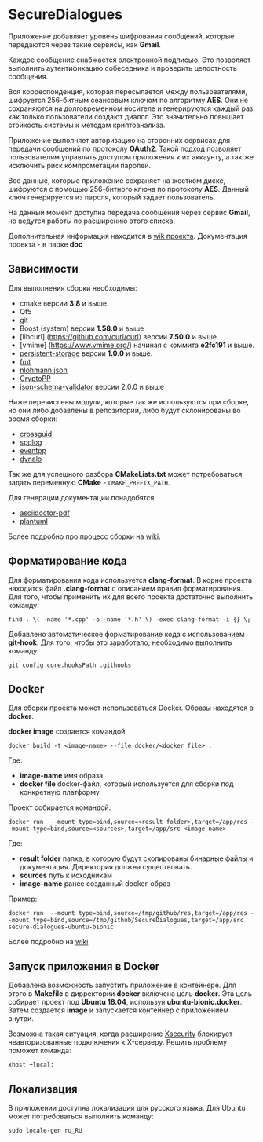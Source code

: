 # SecureDialogues

Приложение добавляет уровень шифрования
сообщений, которые передаются через такие сервисы, как **Gmail**.

Каждое сообщение снабжается электронной подписью. Это позволяет 
выполнить аутентификацию собеседника и проверить целостность сообщения.

Вся корреспонденция, которая пересылается между пользователями,
шифруется 256-битным сеансовым ключом по алгоритму **AES**. Они не сохраняются
на долговременном носителе и генерируются каждый раз, как только пользователи 
создают диалог. Это значительно повышает стойкость системы к методам криптоанализа.

Приложение выполняет авторизацию на сторонних сервисах для передачи сообщений по протоколу 
**OAuth2**. Такой подход позволяет пользователям управлять доступом приложения к их аккаунту, 
а так же исключить риск компрометации паролей. 

Все данные, которые приложение сохраняет на жестком диске, шифруются с помощью 
256-битного ключа по протоколу **AES**. Данный ключ генерируется из пароля, который задает пользователь.

На данный момент доступна передача сообщений через сервис **Gmail**, но ведутся работы по расширению этого списка.

Дополнительная информация находится в [wik проекта](https://github.com/sqglobe/SecureDialogues/wiki/Главная).
Документация проекта - в парке **doc**

## Зависимости

Для выполнения сборки необходимы:

* cmake версии **3.8** и выше.
* Qt5
* git
* Boost (system) версии **1.58.0** и выше
* [libcurl] (https://github.com/curl/curl) версии **7.50.0** и выше
* [vmime] (https://www.vmime.org/) начиная с коммита **e2fc191** и выше.
* [persistent-storage](https://github.com/sqglobe/persistent-storage) версии **1.0.0** и выше.
* [fmt](https://github.com/fmtlib/fmt)
* [nlohmann json](https://github.com/nlohmann/json)
* [CryptoPP](https://www.cryptopp.com/)
* [json-schema-validator](https://github.com/pboettch/json-schema-validator)  версии 2.0.0 и выше

Ниже перечислены модули, которые так же используются при сборке, но они либо добавлены в репозиторий,
либо будут склонированы во время сборки:


* [crossguid](https://github.com/graeme-hill/crossguid)
* [spdlog](https://github.com/gabime/spdlog)
* [eventpp](https://github.com/wqking/eventpp)
* [dynalo](https://github.com/maddouri/dynalo)

Так же для успешного разбора **CMakeLists.txt**  может потребоваться задать переменную **CMake** - `CMAKE_PREFIX_PATH`.


Для генерации документации понадобятся:

* [asciidoctor-pdf](https://asciidoctor.org/docs/asciidoctor-pdf)
* [plantuml](http://plantuml.com/)

Более подробно про процесс сборки на [wiki](https://github.com/sqglobe/SecureDialogues/wiki/%D0%A1%D0%B1%D0%BE%D1%80%D0%BA%D0%B0-%D0%BF%D1%80%D0%B8%D0%BB%D0%BE%D0%B6%D0%B5%D0%BD%D0%B8%D1%8).

## Форматирование кода

Для форматирования кода используется **clang-format**. 
В корне проекта находится файл **.clang-format** с описанием правил форматирования. Для того, чтобы применить их для всего проекта 
достаточно выполнить команду:
```
find . \( -name '*.cpp' -o -name '*.h' \) -exec clang-format -i {} \;
```

Добавлено автоматическое форматирование кода с использованием **git-hook**. Для того, чтобы это заработало, необходимо выполнить команду:
```
git config core.hooksPath .githooks
```

## Docker

Для сборки проекта может использоваться Docker.
Образы находятся в **docker**.

**docker image** создается командой

```
docker build -t <image-name> --file docker/<docker file> .
```

Где:

* **image-name** имя образа
* **docker file** docker-файл, который используется для сборки под конкретную платформу.

Проект собирается командой:

```
docker run  --mount type=bind,source=<result folder>,target=/app/res --mount type=bind,source=<sources>,target=/app/src <image-name>
```

Где:

* **result folder** папка, в которую будут скопированы бинарные файлы и документация. Директория должна существовать.
* **sources** путь к исходникам
* **image-name** ранее созданный docker-образ

Пример:

```
docker run  --mount type=bind,source=/tmp/github/res,target=/app/res --mount type=bind,source=/tmp/github/SecureDialogues,target=/app/src secure-dialogues-ubuntu-bionic
```

Более подробно на [wiki](https://github.com/sqglobe/SecureDialogues/wiki/docker)

## Запуск приложения в Docker

Добавлена возможность запустить приложение в контейнере.
Для этого в **Makefile** в дирректории **docker** включена цель **docker**. Эта цель собирает проект под **Ubuntu 18.04**, используя **ubuntu-bionic.docker**.
Затем создается **image** и запускается контейнер с приложением внутри. 

Возможна такая ситуация, когда расширение [Xsecurity](https://www.x.org/releases/X11R7.7/doc/man/man7/Xsecurity.7.xhtml) блокирует неавторизованные подключения к X-серверу.
Решить проблему поможет команда:

```
xhost +local:
```

## Локализация

В приложении доступна локализация для русского языка. Для Ubuntu может потребоваться выполнить команду:

```
sudo locale-gen ru_RU
```
